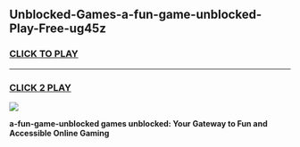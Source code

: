 
## Unblocked-Games-a-fun-game-unblocked-Play-Free-ug45z
<h3>
<a href="https://premium76.site?title=a-fun-game-unblocked&ref=10A">CLICK TO PLAY</a></h3>
<hr>

<h3>
<a href="https://premium76.site?title=a-fun-game-unblocked&ref=10A">CLICK 2 PLAY</a>
  
</h3>

<a href="https://premium76.site?title=a-fun-game-unblocked&ref=10A"><img src="https://clearcache.store/games.png"></a>


**a-fun-game-unblocked games unblocked: Your Gateway to Fun and Accessible Online Gaming**
